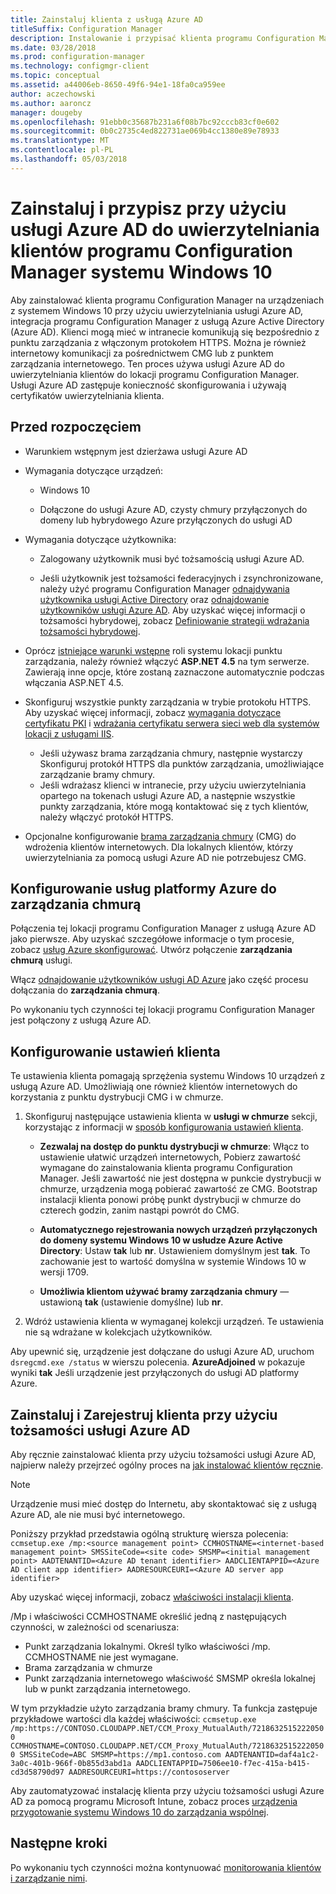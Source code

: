 ```yaml
---
title: Zainstaluj klienta z usługą Azure AD
titleSuffix: Configuration Manager
description: Instalowanie i przypisać klienta programu Configuration Manager na urządzeniach z systemem Windows 10 za pomocą usługi Azure Active Directory do uwierzytelniania
ms.date: 03/28/2018
ms.prod: configuration-manager
ms.technology: configmgr-client
ms.topic: conceptual
ms.assetid: a44006eb-8650-49f6-94e1-18fa0ca959ee
author: aczechowski
ms.author: aaroncz
manager: dougeby
ms.openlocfilehash: 91ebb0c35687b231a6f08b7bc92cccb83cf0e602
ms.sourcegitcommit: 0b0c2735c4ed822731ae069b4cc1380e89e78933
ms.translationtype: MT
ms.contentlocale: pl-PL
ms.lasthandoff: 05/03/2018
---
```

# <a name="install-and-assign-configuration-manager-windows-10-clients-using-azure-ad-for-authentication"></a>Zainstaluj i przypisz przy użyciu usługi Azure AD do uwierzytelniania klientów programu Configuration Manager systemu Windows 10

Aby zainstalować klienta programu Configuration Manager na urządzeniach z systemem Windows 10 przy użyciu uwierzytelniania usługi Azure AD, integracja programu Configuration Manager z usługą Azure Active Directory (Azure AD). Klienci mogą mieć w intranecie komunikują się bezpośrednio z punktu zarządzania z włączonym protokołem HTTPS. Można je również internetowy komunikacji za pośrednictwem CMG lub z punktem zarządzania internetowego. Ten proces używa usługi Azure AD do uwierzytelniania klientów do lokacji programu Configuration Manager. Usługi Azure AD zastępuje konieczność skonfigurowania i używają certyfikatów uwierzytelniania klienta.



## <a name="before-you-begin"></a>Przed rozpoczęciem

- Warunkiem wstępnym jest dzierżawa usługi Azure AD  

- Wymagania dotyczące urządzeń:  

    - Windows 10  

    - Dołączone do usługi Azure AD, czysty chmury przyłączonych do domeny lub hybrydowego Azure przyłączonych do usługi AD  

- Wymagania dotyczące użytkownika:  

    - Zalogowany użytkownik musi być tożsamością usługi Azure AD.   

    - Jeśli użytkownik jest tożsamości federacyjnych i zsynchronizowane, należy użyć programu Configuration Manager [odnajdywania użytkownika usługi Active Directory](/sccm/core/servers/deploy/configure/about-discovery-methods#bkmk_aboutUser) oraz [odnajdowanie użytkowników usługi Azure AD](/sccm/core/servers/deploy/configure/about-discovery-methods#azureaddisc). Aby uzyskać więcej informacji o tożsamości hybrydowej, zobacz [Definiowanie strategii wdrażania tożsamości hybrydowej](/azure/active-directory/active-directory-hybrid-identity-design-considerations-identity-adoption-strategy).<!--497750-->  

- Oprócz [istniejące warunki wstępne](/sccm/core/plan-design/configs/site-and-site-system-prerequisites#bkmk_2012MPpreq) roli systemu lokacji punktu zarządzania, należy również włączyć **ASP.NET 4.5** na tym serwerze. Zawierają inne opcje, które zostaną zaznaczone automatycznie podczas włączania ASP.NET 4.5.  

- Skonfiguruj wszystkie punkty zarządzania w trybie protokołu HTTPS. Aby uzyskać więcej informacji, zobacz [wymagania dotyczące certyfikatu PKI](/sccm/core/plan-design/network/pki-certificate-requirements) i [wdrażania certyfikatu serwera sieci web dla systemów lokacji z usługami IIS](/sccm/core/plan-design/network/example-deployment-of-pki-certificates#BKMK_webserver2008_cm2012).  
    - Jeśli używasz brama zarządzania chmury, następnie wystarczy Skonfiguruj protokół HTTPS dla punktów zarządzania, umożliwiające zarządzanie bramy chmury.
    - Jeśli wdrażasz klienci w intranecie, przy użyciu uwierzytelniania opartego na tokenach usługi Azure AD, a następnie wszystkie punkty zarządzania, które mogą kontaktować się z tych klientów, należy włączyć protokół HTTPS. 

- Opcjonalne konfigurowanie [brama zarządzania chmury](/sccm/core/clients/manage/cmg/plan-cloud-management-gateway) (CMG) do wdrożenia klientów internetowych. Dla lokalnych klientów, którzy uwierzytelniania za pomocą usługi Azure AD nie potrzebujesz CMG.  


## <a name="configure-azure-services-for-cloud-management"></a>Konfigurowanie usług platformy Azure do zarządzania chmurą

Połączenia tej lokacji programu Configuration Manager z usługą Azure AD jako pierwsze. Aby uzyskać szczegółowe informacje o tym procesie, zobacz [usług Azure skonfigurować](/sccm/core/servers/deploy/configure/azure-services-wizard). Utwórz połączenie **zarządzania chmurą** usługi.

Włącz [odnajdowanie użytkowników usługi AD Azure](/sccm/core/servers/deploy/configure/configure-discovery-methods#azureaadisc) jako część procesu dołączania do **zarządzania chmurą**. 

Po wykonaniu tych czynności tej lokacji programu Configuration Manager jest połączony z usługą Azure AD. 



## <a name="configure-client-settings"></a>Konfigurowanie ustawień klienta

Te ustawienia klienta pomagają sprzężenia systemu Windows 10 urządzeń z usługą Azure AD. Umożliwiają one również klientów internetowych do korzystania z punktu dystrybucji CMG i w chmurze.

1.  Skonfiguruj następujące ustawienia klienta w **usługi w chmurze** sekcji, korzystając z informacji w [sposób konfigurowania ustawień klienta](/sccm/core/clients/deploy/configure-client-settings).  

    - **Zezwalaj na dostęp do punktu dystrybucji w chmurze**: Włącz to ustawienie ułatwić urządzeń internetowych, Pobierz zawartość wymagane do zainstalowania klienta programu Configuration Manager. Jeśli zawartość nie jest dostępna w punkcie dystrybucji w chmurze, urządzenia mogą pobierać zawartość ze CMG. Bootstrap instalacji klienta ponowi próbę punkt dystrybucji w chmurze do czterech godzin, zanim nastąpi powrót do CMG.<!--495533-->  

    - **Automatycznego rejestrowania nowych urządzeń przyłączonych do domeny systemu Windows 10 w usłudze Azure Active Directory**: Ustaw **tak** lub **nr**. Ustawieniem domyślnym jest **tak**. To zachowanie jest to wartość domyślna w systemie Windows 10 w wersji 1709.

    - **Umożliwia klientom używać bramy zarządzania chmury** — ustawioną **tak** (ustawienie domyślne) lub **nr**.  

2.  Wdróż ustawienia klienta w wymaganej kolekcji urządzeń. Te ustawienia nie są wdrażane w kolekcjach użytkowników.

Aby upewnić się, urządzenie jest dołączane do usługi Azure AD, uruchom `dsregcmd.exe /status` w wierszu polecenia. **AzureAdjoined** w pokazuje wyniki **tak** Jeśli urządzenie jest przyłączonych do usługi AD platformy Azure.



## <a name="install-and-register-the-client-using-azure-ad-identity"></a>Zainstaluj i Zarejestruj klienta przy użyciu tożsamości usługi Azure AD

Aby ręcznie zainstalować klienta przy użyciu tożsamości usługi Azure AD, najpierw należy przejrzeć ogólny proces na [jak instalować klientów ręcznie](/sccm/core/clients/deploy/deploy-clients-to-windows-computers#BKMK_Manual). 

 > [!Note]  
 > Urządzenie musi mieć dostęp do Internetu, aby skontaktować się z usługą Azure AD, ale nie musi być internetowego. 

Poniższy przykład przedstawia ogólną strukturę wiersza polecenia: `ccmsetup.exe /mp:<source management point> CCMHOSTNAME=<internet-based management point> SMSSiteCode=<site code> SMSMP=<initial management point> AADTENANTID=<Azure AD tenant identifier> AADCLIENTAPPID=<Azure AD client app identifier> AADRESOURCEURI=<Azure AD server app identifier>`

Aby uzyskać więcej informacji, zobacz [właściwości instalacji klienta](/sccm/core/clients/deploy/about-client-installation-properties).

/Mp i właściwości CCMHOSTNAME określić jedną z następujących czynności, w zależności od scenariusza:
- Punkt zarządzania lokalnymi. Określ tylko właściwości /mp. CCMHOSTNAME nie jest wymagane.
- Brama zarządzania w chmurze
- Punkt zarządzania internetowego właściwość SMSMP określa lokalnej lub w punkt zarządzania internetowego.

W tym przykładzie użyto zarządzania bramy chmury. Ta funkcja zastępuje przykładowe wartości dla każdej właściwości: `ccmsetup.exe /mp:https://CONTOSO.CLOUDAPP.NET/CCM_Proxy_MutualAuth/72186325152220500 CCMHOSTNAME=CONTOSO.CLOUDAPP.NET/CCM_Proxy_MutualAuth/72186325152220500 SMSSiteCode=ABC SMSMP=https://mp1.contoso.com AADTENANTID=daf4a1c2-3a0c-401b-966f-0b855d3abd1a AADCLIENTAPPID=7506ee10-f7ec-415a-b415-cd3d58790d97 AADRESOURCEURI=https://contososerver`

Aby zautomatyzować instalację klienta przy użyciu tożsamości usługi Azure AD za pomocą programu Microsoft Intune, zobacz proces [urządzenia przygotowanie systemu Windows 10 do zarządzania wspólnej](/sccm/core/clients/manage/co-management-prepare#command-line-to-install-configuration-manager-client).



## <a name="next-steps"></a>Następne kroki

Po wykonaniu tych czynności można kontynuować [monitorowania klientów i zarządzanie nimi](/sccm/core/clients/manage/monitor-clients).
